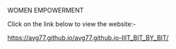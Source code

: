 WOMEN EMPOWERMENT


Click on the link below to view the website:-


https://avg77.github.io/avg77.github.io-IIIT_BIT_BY_BIT/
  
